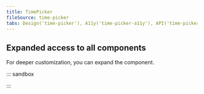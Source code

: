 ```yaml
---
title: TimePicker
fileSource: time-picker
tabs: Design('time-picker'), A11y('time-picker-a11y'), API('time-picker-api'), Example('time-picker-code'), Changelog('time-picker-changelog')
---
```


## Expanded access to all components

For deeper customization, you can expand the component.

::: sandbox

<script lang="tsx">
  export Demo from './examples/expanded_access_to_all_the_components.tsx';
</script>

:::
